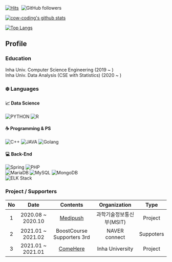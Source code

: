 [![Hits](https://hits.seeyoufarm.com/api/count/incr/badge.svg?url=https%3A%2F%2Fgithub.com%2Fcow-coding&count_bg=%232DD5B9&title_bg=%23555555&icon=github.svg&icon_color=%23E7E7E7&title=hits&edge_flat=false)](https://hits.seeyoufarm.com)&nbsp; ![GitHub followers](https://img.shields.io/github/followers/cow-coding?style=social)

[![cow-coding's github stats](https://github-readme-stats.vercel.app/api?username=cow-coding)](https://github.com/anuraghazra/github-readme-stats)

[![Top Langs](https://github-readme-stats.vercel.app/api/top-langs/?username=cow-coding&layout=compact)](https://github.com/anuraghazra/github-readme-stats)

## Profile
### Education
Inha Univ. Computer Science Engineering (2019 ~ )  
Inha Univ. Data Analysis (CSE with Statistics) (2020 ~ )

### :snowflake: Languages

#### :chart_with_upwards_trend: Data Science
![PYTHON](https://img.shields.io/badge/PYTHON-%E2%98%85%E2%98%85%E2%98%85%E2%98%85%E2%98%86-3776AB?style=plastic&logo=Python&logoColor=white) ![R](https://img.shields.io/badge/R-%E2%98%85%E2%98%85%E2%98%85%E2%98%86%E2%98%86-276DC3?style=plastic&logo=R&logoColor=white)

#### :coffee: Programming & PS
![C++](https://img.shields.io/badge/C++-%E2%98%85%E2%98%85%E2%98%85%E2%98%85%E2%98%86-00897B?style=plastic&logo=c%2B%2B&logoColor=white) ![JAVA](https://img.shields.io/badge/JAVA-%E2%98%85%E2%98%85%E2%98%85%E2%98%86%E2%98%86-E37400?style=plastic&logo=Java&logoColor=white) ![Golang](https://img.shields.io/badge/Go-%E2%98%85%E2%98%85%E2%98%86%E2%98%86%E2%98%86-00ADD8?style=plastic&logo=Go&logoColor=white)  

#### :computer: Back-End
![Spring](https://img.shields.io/badge/Spring-%E2%98%85%E2%98%85%E2%98%86%E2%98%86%E2%98%86-6DB33F?style=plastic&logo=Spring&logoColor=white) ![PHP](https://img.shields.io/badge/PHP-%E2%98%85%E2%98%85%E2%98%86%E2%98%86%E2%98%86-777BB4?style=plastic&logo=php&logoColor=white)  
![MariaDB](https://img.shields.io/badge/MariaDB-%E2%98%85%E2%98%85%E2%98%85%E2%98%86%E2%98%86-003545?style=plastic&logo=MariaDB&logoColor=white) ![MySQL](https://img.shields.io/badge/MySQL-%E2%98%85%E2%98%85%E2%98%85%E2%98%86%E2%98%86-4479A1?style=plastic&logo=MySQL&logoColor=white) ![MongoDB](https://img.shields.io/badge/MongoDB-%E2%98%85%E2%98%85%E2%98%86%E2%98%86%E2%98%86-47A248?style=plastic&logo=MongoDB&logoColor=white)  
![ELK Stack](https://img.shields.io/badge/ELK-%E2%98%85%E2%98%86%E2%98%86%E2%98%86%E2%98%86-005571?style=plastic&logo=elastic%20stack&logoColor=white)

### Project / Supporters
| No 	|        Date       	|        Contents        	|  Organization 	|  Type 	|
|:--:	|:-----------------:	|:----------------------:	|:-------------:	|:-------------:	|
|  1 	| 2020.08 ~ 2020.10 	|        [Medipush](https://github.com/Medipush)        	| 과학기술정보통신부(MSIT)  	| Project  	|
|  2 	| 2021.01 ~ 2021.02 	| BoostCourse Supporters 3rd 	| NAVER connect 	| Suppoters  	|
|  3 	| 2021.01 ~ 2021.01 	| [ComeHere](https://github.com/7Princesses/ComeHere) 	| Inha University 	| Project  	|
